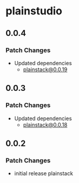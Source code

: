 # plainstudio

## 0.0.4

### Patch Changes

- Updated dependencies
  - plainstack@0.0.19

## 0.0.3

### Patch Changes

- Updated dependencies
  - plainstack@0.0.18

## 0.0.2

### Patch Changes

- initial release plainstack

